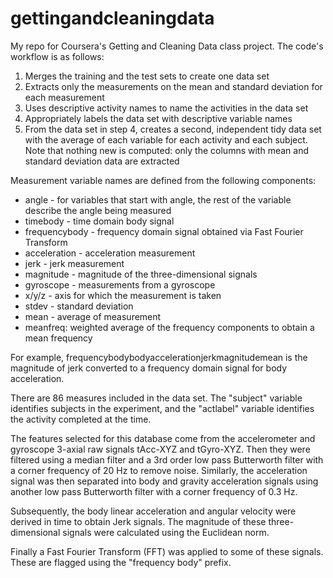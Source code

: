 # gettingandcleaningdata

My repo for Coursera's Getting and Cleaning Data class project. The code's workflow is as follows:

1. Merges the training and the test sets to create one data set
2. Extracts only the measurements on the mean and standard deviation for each measurement 
3. Uses descriptive activity names to name the activities in the data set
4. Appropriately labels the data set with descriptive variable names
5. From the data set in step 4, creates a second, independent tidy data set with the average of each variable for each activity and each subject. Note that nothing new is computed: only the columns with mean and standard deviation data are extracted

Measurement variable names are defined from the following components:
* angle - for variables that start with angle, the rest of the variable describe the angle being measured
* timebody - time domain body signal
* frequencybody - frequency domain signal obtained via Fast Fourier Transform
* acceleration - acceleration measurement 
* jerk - jerk measurement
* magnitude - magnitude of the three-dimensional signals
* gyroscope - measurements from a gyroscope
* x/y/z - axis for which the measurement is taken
* stdev - standard deviation
* mean - average of measurement
* meanfreq: weighted average of the frequency components to obtain a mean frequency

For example, frequencybodybodyaccelerationjerkmagnitudemean is the magnitude of jerk converted to a frequency domain signal for body acceleration. 

There are 86 measures included in the data set. The "subject" variable identifies subjects in the experiment, and the "actlabel" variable identifies the activity completed at the time.

The features selected for this database come from the accelerometer and gyroscope 3-axial raw signals tAcc-XYZ and tGyro-XYZ. Then they were filtered using a median filter and a 3rd order low pass Butterworth filter with a corner frequency of 20 Hz to remove noise. Similarly, the acceleration signal was then separated into body and gravity acceleration signals using another low pass Butterworth filter with a corner frequency of 0.3 Hz. 

Subsequently, the body linear acceleration and angular velocity were derived in time to obtain Jerk signals. The magnitude of these three-dimensional signals were calculated using the Euclidean norm. 

Finally a Fast Fourier Transform (FFT) was applied to some of these signals. These are flagged using the "frequency body" prefix. 

